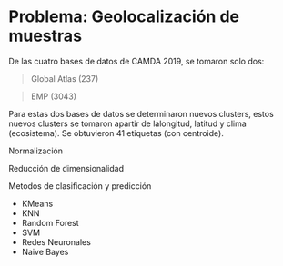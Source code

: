 # Problema: Geolocalización de muestras 

De las cuatro bases de datos de CAMDA 2019, se tomaron solo dos:

> Global Atlas (237)

> EMP (3043)

Para estas dos bases de datos se determinaron nuevos clusters, estos nuevos clusters se tomaron apartir de lalongitud, latitud y clima (ecosistema). Se obtuvieron 41 etiquetas (con centroide).

Normalización

Reducción de dimensionalidad

Metodos de clasificación y predicción
 * KMeans
 * KNN
 * Random Forest
 * SVM
 * Redes Neuronales
 * Naive Bayes







